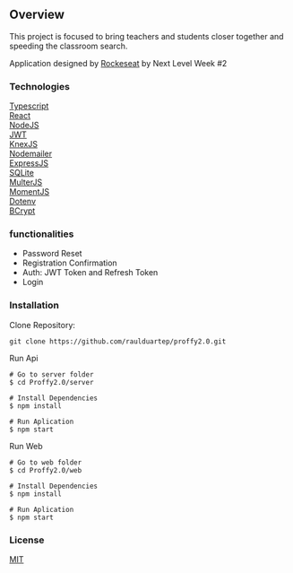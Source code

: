 ## Overview

This project is focused to bring teachers and students closer together and speeding the classroom search.

Application designed by [Rockeseat](https://github.com/Rocketseat) by Next Level Week #2

### Technologies

[Typescript](https://www.typescriptlang.org/)      
[React](https://reactjs.org/)      
[NodeJS](https://nodejs.org/)       
[JWT](https://jwt.io/)                          
[KnexJS](http://knexjs.org/)                       
[Nodemailer](https://nodemailer.com/)                    
[ExpressJS](https://expressjs.com/)                      
[SQLite](https://www.sqlite.org/)                     
[MulterJS](https://github.com/expressjs/multer)                        
[MomentJS](https://momentjs.com/)                    
[Dotenv](https://github.com/motdotla/dotenv)                          
[BCrypt](https://github.com/kelektiv/node.bcrypt.js)                    

### functionalities

* Password Reset
* Registration Confirmation
* Auth: JWT Token and Refresh Token
* Login

### Installation 

Clone Repository:
```
git clone https://github.com/raulduartep/proffy2.0.git
```

Run Api
```
# Go to server folder
$ cd Proffy2.0/server

# Install Dependencies
$ npm install

# Run Aplication
$ npm start 
```

Run Web
```
# Go to web folder
$ cd Proffy2.0/web

# Install Dependencies
$ npm install

# Run Aplication
$ npm start
```

### License

[MIT](https://choosealicense.com/licenses/mit/)
